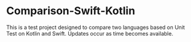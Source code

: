 # Comparison-Swift-Kotlin

This is a test project designed to compare two languages ​​based on Unit Test on Kotlin and Swift. Updates occur as time becomes available.
